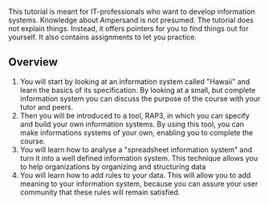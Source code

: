 This tutorial is meant for IT-professionals who want to develop information systems. Knowledge about Ampersand is not presumed. The tutorial does not explain things. Instead, it offers pointers for you to find things out for yourself. It also contains assignments to let you practice.

## Overview

1. You will start by looking at an information system called "Hawaii" and learn the basics of its specification. By looking at a small, but complete information system you can discuss the purpose of the course with your tutor and peers.
2. Then you will be introduced to a tool, RAP3, in which you can specify and build your own information systems. By using this tool, you can make informations systems of your own, enabling you to complete the course.
3. You will learn how to analyse a "spreadsheet information system" and turn it into a well defined information system. This technique allows you to help organizations by organizing and structuring data
4. You will learn how to add rules to your data. This will allow you to add meaning to your information system, because you can assure your user community that these rules will remain satisfied.



